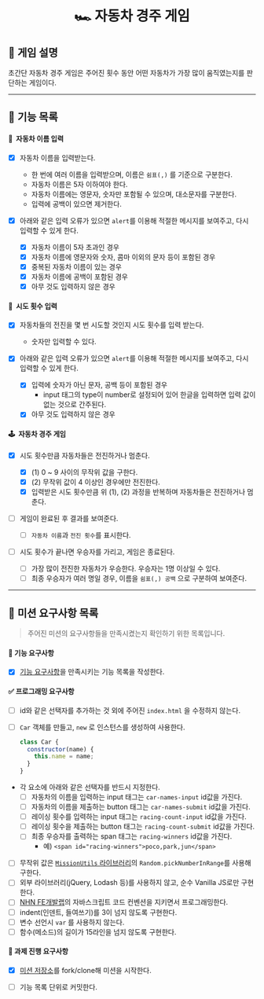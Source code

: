 <h1 align="middle">🏎&nbsp;자동차 경주 게임</h1>

## 👀 게임 설명

초간단 자동차 경주 게임은 주어진 횟수 동안 어떤 자동차가 가장 많이 움직였는지를 판단하는 게임이다.

---

## 📃 기능 목록

#### 💬 &nbsp;자동차 이름 입력

- [x] 자동차 이름을 입력받는다.

  - 한 번에 여러 이름을 입력받으며, 이름은 `쉼표(,)` 를 기준으로 구분한다.
  - 자동차 이름은 5자 이하여야 한다.
  - 자동차 이름에는 영문자, 숫자만 포함될 수 있으며, 대소문자를 구분한다.
  - 입력에 공백이 있으면 제거한다.

- [x] 아래와 같은 입력 오류가 있으면 `alert`를 이용해 적절한 메시지를 보여주고, 다시 입력할 수 있게 한다.
  - [x] 자동차 이름이 5자 초과인 경우
  - [x] 자동차 이름에 영문자와 숫자, 콤마 이외의 문자 등이 포함된 경우
  - [x] 중복된 자동차 이름이 있는 경우
  - [x] 자동차 이름에 공백이 포함된 경우
  - [x] 아무 것도 입력하지 않은 경우

#### 👀 &nbsp;시도 횟수 입력

- [x] 자동차들의 전진을 몇 번 시도할 것인지 시도 횟수를 입력 받는다.

  - 숫자만 입력할 수 있다.

- [x] 아래와 같은 입력 오류가 있으면 `alert`를 이용해 적절한 메시지를 보여주고, 다시 입력할 수 있게 한다.
  - [x] 입력에 숫자가 아닌 문자, 공백 등이 포함된 경우
    - input 태그의 type이 number로 설정되어 있어 한글을 입력하면 입력 값이 없는 것으로 간주된다.
  - [x] 아무 것도 입력하지 않은 경우

#### 🕹 &nbsp;자동차 경주 게임

- [x] 시도 횟수만큼 자동차들은 전진하거나 멈춘다.

  - [x] (1) 0 ~ 9 사이의 무작위 값을 구한다.
  - [x] (2) 무작위 값이 4 이상인 경우에만 전진한다.
  - [x] 입력받은 시도 횟수만큼 위 (1), (2) 과정을 반복하며 자동차들은 전진하거나 멈춘다.

- [ ] 게임이 완료된 후 결과를 보여준다.

  - [ ] `자동차 이름`과 `전진 횟수`를 표시한다.

- [ ] 시도 횟수가 끝나면 우승자를 가리고, 게임은 종료된다.
  - [ ] 가장 많이 전진한 자동차가 우승한다. 우승자는 1명 이상일 수 있다.
  - [ ] 최종 우승자가 여러 명일 경우, 이름을 `쉼표(,) 공백` 으로 구분하여 보여준다.

---

## 💌 미션 요구사항 목록

> 주어진 미션의 요구사항들을 만족시켰는지 확인하기 위한 목록입니다.

#### 🎯 기능 요구사항

- [x] [기능 요구사항](https://github.com/gxxrxn/javascript-racingcar-precourse#-%EA%B8%B0%EB%8A%A5-%EC%9A%94%EA%B5%AC%EC%82%AC%ED%95%AD)을 만족시키는 기능 목록을 작성한다.

#### ✅ 프로그래밍 요구사항

- [ ] id와 같은 선택자를 추가하는 것 외에 주어진 `index.html` 을 수정하지 않는다.
- [ ] `Car` 객체를 만들고, `new` 로 인스턴스를 생성하여 사용한다.

  ```javascript
  class Car {
    constructor(name) {
      this.name = name;
    }
  }
  ```

- 각 요소에 아래와 같은 선택자를 반드시 지정한다.
  - [ ] 자동차의 이름을 입력하는 input 태그는 `car-names-input` id값을 가진다.
  - [ ] 자동차의 이름을 제출하는 button 태그는 `car-names-submit` id값을 가진다.
  - [ ] 레이싱 횟수를 입력하는 input 태그는 `racing-count-input` id값을 가진다.
  - [ ] 레이싱 횟수을 제출하는 button 태그는 `racing-count-submit` id값을 가진다.
  - [ ] 최종 우승자를 출력하는 span 태그는 `racing-winners` id값을 가진다.
    - 예) `<span id="racing-winners">poco,park,jun</span>`
- [ ] 무작위 값은 [`MissionUtils` 라이브러리](https://github.com/woowacourse-projects/javascript-mission-utils#mission-utils)의 `Random.pickNumberInRange`를 사용해 구한다.
- [ ] 외부 라이브러리(jQuery, Lodash 등)를 사용하지 않고, 순수 Vanilla JS로만 구현한다.
- [ ] [NHN FE개발랩](https://ui.toast.com/fe-guide/ko_CODING-CONVENTION)의 자바스크립트 코드 컨벤션을 지키면서 프로그래밍한다.
- [ ] indent(인덴트, 들여쓰기)를 3이 넘지 않도록 구현한다.
- [ ] 변수 선언시 `var` 를 사용하지 않는다.
- [ ] 함수(메소드)의 길이가 15라인을 넘지 않도록 구현한다.

#### 📝 과제 진행 요구사항

- [x] [미션 저장소](<[https://github.com/woowacourse/javascript-racingcar-precours](https://github.com/woowacourse/javascript-racingcar-precourse)>)를 fork/clone해 미션을 시작한다.

- [ ] 기능 목록 단위로 커밋한다.
